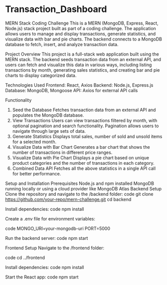 # Transaction_Dashboard
MERN Stack Coding Challenge
This is a MERN (MongoDB, Express, React, Node.js) stack project built as part of a coding challenge. The application allows users to manage and display transactions, generate statistics, and visualize data with bar and pie charts. The backend connects to a MongoDB database to fetch, insert, and analyze transaction data.

Project Overview
This project is a full-stack web application built using the MERN stack. The backend seeds transaction data from an external API, and users can fetch and visualize this data in various ways, including listing transactions by month, generating sales statistics, and creating bar and pie charts to display categorized data.

Technologies Used
Frontend: React, Axios
Backend: Node.js, Express.js
Database: MongoDB, Mongoose
API: Axios for external API calls

Functionality
1. Seed the Database
Fetches transaction data from an external API and populates the MongoDB database.
2. View Transactions
Users can view transactions filtered by month, with optional pagination and search functionality.
Pagination allows users to navigate through large sets of data.
3. Generate Statistics
Displays total sales, number of sold and unsold items for a selected month.
4. Visualize Data with Bar Chart
Generates a bar chart that shows the number of transactions in different price ranges.
5. Visualize Data with Pie Chart
Displays a pie chart based on unique product categories and the number of transactions in each category.
6. Combined Data API
Fetches all the above statistics in a single API call for better performance.

Setup and Installation
Prerequisites
Node.js and npm installed
MongoDB running locally or using a cloud provider like MongoDB Atlas
Backend Setup
Clone the repository and navigate to the /backend folder:
code
git clone https://github.com/your-repo/mern-challenge.git
cd backend

Install dependencies:
code
npm install

Create a .env file for environment variables:

code
MONGO_URI=your-mongodb-uri
PORT=5000

Run the backend server:
code
npm start


Frontend Setup
Navigate to the /frontend folder:

code
cd ../frontend

Install dependencies:
code
npm install

Start the React app:
code
npm start

